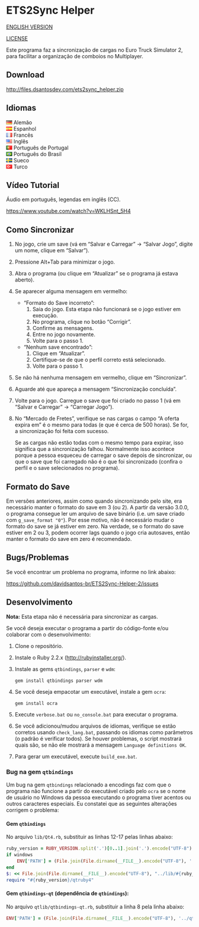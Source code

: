 # ETS2Sync Helper
[ENGLISH VERSION](README-en.md)

[LICENSE](LICENSE.md)

Este programa faz a sincronização de cargas no Euro Truck Simulator 2, para facilitar a organização de comboios no Multiplayer.

## Download
http://files.dsantosdev.com/ets2sync_helper.zip

## Idiomas
![de](/src/res/lang/de.png?raw=true) Alemão  
![es](/src/res/lang/es.png?raw=true) Espanhol  
![fr](/src/res/lang/fr.png?raw=true) Francês  
![en](/src/res/lang/en.png?raw=true) Inglês  
![pt-PT](/src/res/lang/pt-PT.png?raw=true) Português de Portugal  
![pt](/src/res/lang/pt.png?raw=true) Português do Brasil  
![se](/src/res/lang/se.png?raw=true) Sueco  
![tr](/src/res/lang/tr.png?raw=true) Turco  

## Vídeo Tutorial
Áudio em português, legendas em inglês (CC).

https://www.youtube.com/watch?v=WKLHSnt_5H4

## Como Sincronizar
1. No jogo, crie um save (vá em “Salvar e Carregar” → “Salvar Jogo”, digite um nome, clique em “Salvar”).
2. Pressione Alt+Tab para minimizar o jogo.
3. Abra o programa (ou clique em “Atualizar” se o programa já estava aberto).
4. Se aparecer alguma mensagem em vermelho:
	* “Formato do Save incorreto”:
		1. Saia do jogo. Esta etapa não funcionará se o jogo estiver em execução.
		2. No programa, clique no botão “Corrigir”.
		3. Confirme as mensagens.
		4. Entre no jogo novamente.
		5. Volte para o passo 1.
	* “Nenhum save encontrado”:
		1. Clique em “Atualizar”.
		2. Certifique-se de que o perfil correto está selecionado.
		3. Volte para o passo 1.
5. Se não há nenhuma mensagem em vermelho, clique em “Sincronizar”.
6. Aguarde até que apareça a mensagem “Sincronização concluída”.
7. Volte para o jogo. Carregue o save que foi criado no passo 1 (vá em “Salvar e Carregar” → “Carregar Jogo”).
8. No “Mercado de Fretes”, verifique se nas cargas o campo “A oferta expira em” é o mesmo para todas (e que é cerca de 500 horas). Se for, a sincronização foi feita com sucesso.

	Se as cargas não estão todas com o mesmo tempo para expirar, isso significa que a sincronização falhou. Normalmente isso acontece porque a pessoa esqueceu de carregar o save depois de sincronizar, ou que o save que foi carregado não é o que foi sincronizado (confira o perfil e o save selecionados no programa).

## Formato do Save
Em versões anteriores, assim como quando sincronizando pelo site, era necessário manter o formato do save em 3 (ou 2). A partir da versão 3.0.0, o programa consegue ler um arquivo de save binário (i.e. um save criado com `g_save_format "0"`). Por esse motivo, não é necessário mudar o formato do save se já estiver em zero. Na verdade, se o formato do save estiver em 2 ou 3, podem ocorrer lags quando o jogo cria autosaves, então manter o formato do save em zero é recomendado.

## Bugs/Problemas
Se você encontrar um problema no programa, informe no link abaixo:

https://github.com/davidsantos-br/ETS2Sync-Helper-2/issues

## Desenvolvimento
**Nota:** Esta etapa não é necessária para sincronizar as cargas.

Se você deseja executar o programa a partir do código-fonte e/ou colaborar com o desenvolvimento:

1. Clone o repositório.
2. Instale o Ruby 2.2.x (http://rubyinstaller.org/).
3. Instale as gems `qtbindings`, `parser` e `wdm`:

	```
	gem install qtbindings parser wdm
	```
4. Se você deseja empacotar um executável, instale a gem `ocra`:

	```
	gem install ocra
	```
5. Execute `verbose.bat` ou `no_console.bat` para executar o programa.
6. Se você adicionou/mudou arquivos de idiomas, verifique se estão corretos usando `check_lang.bat`, passando os idiomas como parâmetros (o padrão é verificar todos). Se houver problemas, o script mostrará quais são, se não ele mostrará a mensagem `Language definitions OK`.
7. Para gerar um executável, execute `build_exe.bat`.

### Bug na gem `qtbindings`

Um bug na gem `qtbindings` relacionado a encodings faz com que o programa não funcione a partir do executável criado pelo `ocra` se o nome de usuário no Windows da pessoa executando o programa tiver acentos ou outros caracteres especiais. Eu constatei que as seguintes alterações corrigem o problema:

#### Gem `qtbindings`
No arquivo `lib/Qt4.rb`, substituir as linhas 12-17 pelas linhas abaixo:

```ruby
ruby_version = RUBY_VERSION.split('.')[0..1].join('.').encode("UTF-8")
if windows
	ENV['PATH'] = (File.join(File.dirname(__FILE__).encode("UTF-8"), '../bin') + ';' + File.join(File.dirname(__FILE__).encode("UTF-8"), "../lib/#{ruby_version}") + ';' + File.join(File.dirname(__FILE__).encode("UTF-8"), "../bin/#{ruby_version}") + ';' + ENV['PATH'].encode("UTF-8")).encode(ENV['PATH'].encoding)
end
$: << File.join(File.dirname(__FILE__).encode("UTF-8"), "../lib/#{ruby_version}").encode("filesystem")
require "#{ruby_version}/qtruby4"
```

#### Gem `qtbindings-qt` (dependência de `qtbindings`):
No arquivo `qtlib/qtbindings-qt.rb`, substituir a linha 8 pela linha abaixo:

```ruby
ENV['PATH'] = (File.join(File.dirname(__FILE__).encode("UTF-8"), '../qtbin') + ';' + File.join(File.dirname(__FILE__).encode("UTF-8"), '../qtbin/plugins') + ';' + ENV['PATH'].encode("UTF-8")).encode(ENV['PATH'].encoding)
```
